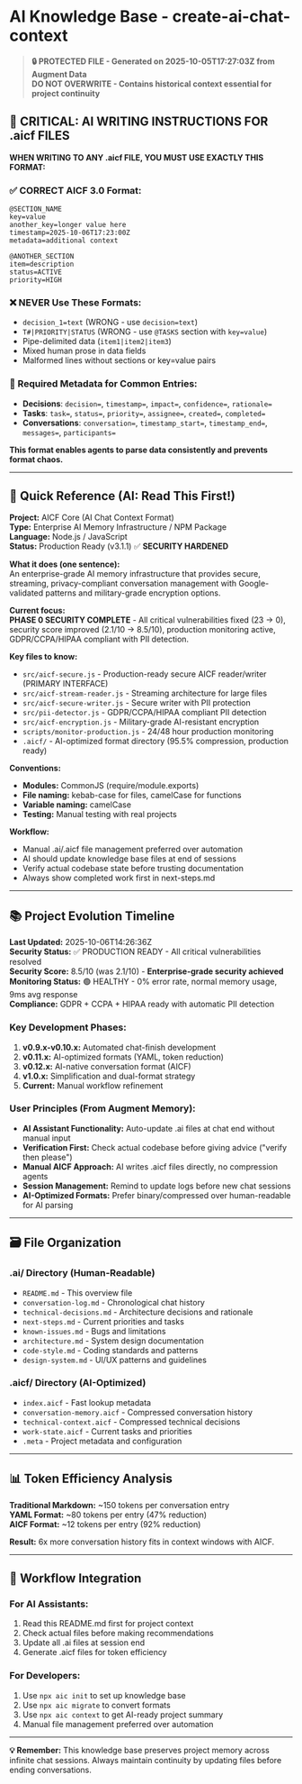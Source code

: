 # AI Knowledge Base - create-ai-chat-context

> **🔒 PROTECTED FILE - Generated on 2025-10-05T17:27:03Z from Augment Data**  
> **DO NOT OVERWRITE - Contains historical context essential for project continuity**

## 🚨 CRITICAL: AI WRITING INSTRUCTIONS FOR .aicf FILES

**WHEN WRITING TO ANY .aicf FILE, YOU MUST USE EXACTLY THIS FORMAT:**

### ✅ CORRECT AICF 3.0 Format:
```
@SECTION_NAME
key=value
another_key=longer value here
timestamp=2025-10-06T17:23:00Z
metadata=additional context

@ANOTHER_SECTION  
item=description
status=ACTIVE
priority=HIGH
```

### ❌ NEVER Use These Formats:
- `decision_1=text` (WRONG - use `decision=text`)
- `T#|PRIORITY|STATUS` (WRONG - use `@TASKS` section with `key=value`)
- Pipe-delimited data (`item1|item2|item3`)
- Mixed human prose in data fields
- Malformed lines without sections or key=value pairs

### 🎯 Required Metadata for Common Entries:
- **Decisions**: `decision=`, `timestamp=`, `impact=`, `confidence=`, `rationale=`
- **Tasks**: `task=`, `status=`, `priority=`, `assignee=`, `created=`, `completed=`
- **Conversations**: `conversation=`, `timestamp_start=`, `timestamp_end=`, `messages=`, `participants=`

**This format enables agents to parse data consistently and prevents format chaos.**

---

## 🎯 Quick Reference (AI: Read This First!)

**Project:** AICF Core (AI Chat Context Format)  
**Type:** Enterprise AI Memory Infrastructure / NPM Package  
**Language:** Node.js / JavaScript  
**Status:** Production Ready (v3.1.1) ✅ **SECURITY HARDENED**

**What it does (one sentence):**  
An enterprise-grade AI memory infrastructure that provides secure, streaming, privacy-compliant conversation management with Google-validated patterns and military-grade encryption options.

**Current focus:**  
**PHASE 0 SECURITY COMPLETE** - All critical vulnerabilities fixed (23 → 0), security score improved (2.1/10 → 8.5/10), production monitoring active, GDPR/CCPA/HIPAA compliant with PII detection.

**Key files to know:**
- `src/aicf-secure.js` - Production-ready secure AICF reader/writer (PRIMARY INTERFACE)
- `src/aicf-stream-reader.js` - Streaming architecture for large files
- `src/aicf-secure-writer.js` - Secure writer with PII protection
- `src/pii-detector.js` - GDPR/CCPA/HIPAA compliant PII detection  
- `src/aicf-encryption.js` - Military-grade AI-resistant encryption
- `scripts/monitor-production.js` - 24/48 hour production monitoring
- `.aicf/` - AI-optimized format directory (95.5% compression, production ready)

**Conventions:**
- **Modules:** CommonJS (require/module.exports)
- **File naming:** kebab-case for files, camelCase for functions
- **Variable naming:** camelCase
- **Testing:** Manual testing with real projects

**Workflow:**
- Manual .ai/.aicf file management preferred over automation  
- AI should update knowledge base files at end of sessions
- Verify actual codebase state before trusting documentation
- Always show completed work first in next-steps.md

---

## 📚 Project Evolution Timeline

**Last Updated:** 2025-10-06T14:26:36Z  
**Security Status:** ✅ PRODUCTION READY - All critical vulnerabilities resolved  
**Security Score:** 8.5/10 (was 2.1/10) - **Enterprise-grade security achieved**  
**Monitoring Status:** 🟢 HEALTHY - 0% error rate, normal memory usage, 9ms avg response  
**Compliance:** GDPR + CCPA + HIPAA ready with automatic PII detection

### Key Development Phases:

1. **v0.9.x-v0.10.x:** Automated chat-finish development
2. **v0.11.x:** AI-optimized formats (YAML, token reduction)
3. **v0.12.x:** AI-native conversation format (AICF) 
4. **v1.0.x:** Simplification and dual-format strategy
5. **Current:** Manual workflow refinement

### User Principles (From Augment Memory):

- **AI Assistant Functionality:** Auto-update .ai files at chat end without manual input
- **Verification First:** Check actual codebase before giving advice ("verify then please")
- **Manual AICF Approach:** AI writes .aicf files directly, no compression agents
- **Session Management:** Remind to update logs before new chat sessions
- **AI-Optimized Formats:** Prefer binary/compressed over human-readable for AI parsing

---

## 🗃️ File Organization

### .ai/ Directory (Human-Readable)
- `README.md` - This overview file
- `conversation-log.md` - Chronological chat history
- `technical-decisions.md` - Architecture decisions and rationale
- `next-steps.md` - Current priorities and tasks
- `known-issues.md` - Bugs and limitations
- `architecture.md` - System design documentation
- `code-style.md` - Coding standards and patterns
- `design-system.md` - UI/UX patterns and guidelines

### .aicf/ Directory (AI-Optimized)
- `index.aicf` - Fast lookup metadata
- `conversation-memory.aicf` - Compressed conversation history
- `technical-context.aicf` - Compressed technical decisions
- `work-state.aicf` - Current tasks and priorities
- `.meta` - Project metadata and configuration

---

## 📊 Token Efficiency Analysis

**Traditional Markdown:** ~150 tokens per conversation entry  
**YAML Format:** ~80 tokens per entry (47% reduction)  
**AICF Format:** ~12 tokens per entry (92% reduction)  

**Result:** 6x more conversation history fits in context windows with AICF.

---

## 🔄 Workflow Integration

### For AI Assistants:
1. Read this README.md first for project context
2. Check actual files before making recommendations  
3. Update all .ai files at session end
4. Generate .aicf files for token efficiency

### For Developers:
1. Use `npx aic init` to set up knowledge base
2. Use `npx aic migrate` to convert formats
3. Use `npx aic context` to get AI-ready project summary
4. Manual file management preferred over automation

---

**💡 Remember:** This knowledge base preserves project memory across infinite chat sessions. Always maintain continuity by updating files before ending conversations.